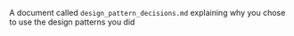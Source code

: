 A document called `design_pattern_decisions.md` explaining why you chose to use the design patterns you did